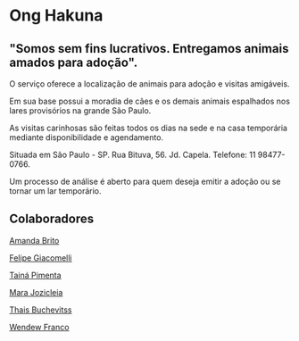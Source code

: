 <h1> Ong Hakuna </h1>

<h2>"Somos sem fins lucrativos. Entregamos animais amados para adoção". </h2>

<p> O serviço oferece a localização de animais para adoção e visitas amigáveis. </p>
<p> Em sua base possui a moradia de cães e os demais animais espalhados nos lares provisórios na grande São Paulo. </br>
<p> As visitas carinhosas são feitas todos os dias na sede e na casa temporária mediante disponibilidade e agendamento.  </br>
<p> Situada em São Paulo - SP. Rua Bituva, 56. Jd. Capela. Telefone: 11 98477-0766. </br>
<p> Um processo de análise é aberto para quem deseja emitir a adoção ou se tornar um lar temporário. </br>

<h2 > Colaboradores </h2>

[ Amanda Brito </p>](https://github.com/AmandaBritoPereira)
[ Felipe Giacomelli </p>](https://github.com/fegiacomelli)
[ Tainá Pimenta </p>](https://github.com/TainaPimenta)
[ Mara Jozicleia </p>](https://github.com/Mara-Jozicleia)
[ Thais Buchevitss </p>](https://github.com/buchevitss)
[ Wendew Franco </p>](https://github.com/wendewfranco)
<p align="justify" align="center" ></p>

